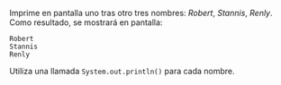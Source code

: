 Imprime en pantalla uno tras otro tres nombres: *Robert*, *Stannis*, *Renly*. Como resultado, se mostrará en pantalla:

```text
Robert
Stannis
Renly
```

Utiliza una llamada `System.out.println()` para cada nombre.
